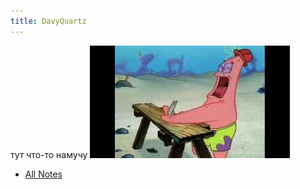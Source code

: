 ```yaml
---
title: DavyQuartz
---
```


тут что-то намучу 
![](/content/attach/Pasted%20image%2020220508140118.png)
- [All Notes](/notes)